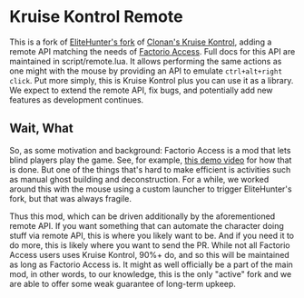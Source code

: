 # Kruise Kontrol Remote

This is a fork of [EliteHunter's
fork](https://mods.factorio.com/mod/Kruise_Kontrol_Updated) of [Clonan's Kruise
Kontrol](https://mods.factorio.com/mod/Kruise_Kontrol), adding a remote API
matching the needs of [Factorio
Access](https://mods.factorio.com/mod/FactorioAccess).  Full docs for this API
are maintained in script/remote.lua.  It allows performing the same actions as
one might with the mouse by providing an API to emulate `ctrl+alt+right click`.
Put more simply, this is Kruise Kontrol plus you can use it as a library.  We
expect to extend the remote API, fix bugs, and potentially add new features as
development continues.

## Wait, What

So, as some motivation and background: Factorio Access is a mod that lets blind
players play the game.  See, for example, [this demo
video](https://www.youtube.com/watch?v=QW2-ujG9PSE) for how that is done.  But
one of the things that's hard to make efficient is activities such as manual
ghost building and deconstruction. For a while, we worked around this with the
mouse using a custom launcher to trigger EliteHunter's fork, but that was always
fragile.

Thus this mod, which can be driven additionally by the aforementioned remote
API.  If you want something that can automate the character doing stuff via
remote API, this is where you likely want to be.  And if you need it to do more,
this is likely where you want to send the PR.  While not all Factorio Access
users uses Kruise Kontrol, 90%+ do, and so this will be maintained as long as
Factorio Access is.  It might as well officially be a part of the main mod, in
other words, to our knowledge, this is the only "active" fork and we are able to
offer some weak guarantee of long-term upkeep.
